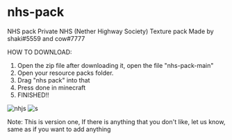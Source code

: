 # nhs-pack
NHS pack
Private NHS (Nether Highway Society) Texture pack
Made by shaki#5559 and cow#7777



HOW TO DOWNLOAD:
1. Open the zip file after downloading it, open the file "nhs-pack-main"
2. Open your resource packs folder.
3. Drag "nhs pack" into that
4. Press done in minecraft
5. FINISHED!!



![nhjs](https://user-images.githubusercontent.com/88513131/130673395-b5a919c0-1447-45e8-b8cd-70e9f2bb6613.PNG)
![s](https://user-images.githubusercontent.com/88513131/130673467-dced9d10-297a-4fbc-bd56-159609653944.PNG)

Note: This is version one, If there is anything that you don't like, let us know, same as if you want to add anything
